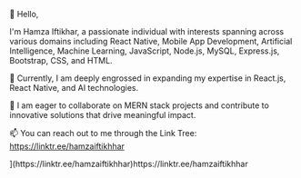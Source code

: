 👋 Hello,

I'm Hamza Iftikhar, a passionate individual with interests spanning across various domains including React Native, Mobile App Development, Artificial Intelligence, Machine Learning, JavaScript, Node.js, MySQL, Express.js, Bootstrap, CSS, and HTML.

🌱 Currently, I am deeply engrossed in expanding my expertise in React.js, React Native, and AI technologies.

💞️ I am eager to collaborate on MERN stack projects and contribute to innovative solutions that drive meaningful impact.

📫 You can reach out to me through the Link Tree:
https://linktr.ee/hamzaiftikhhar
<!---
hamzaiftikhhar/hamzaiftikhhar is a ✨ special ✨ repository because its `README.md` (this file) appears on your GitHub profile.
You can click the Preview link to take a look at your changes.
--->](https://linktr.ee/hamzaiftikhhar)https://linktr.ee/hamzaiftikhhar
